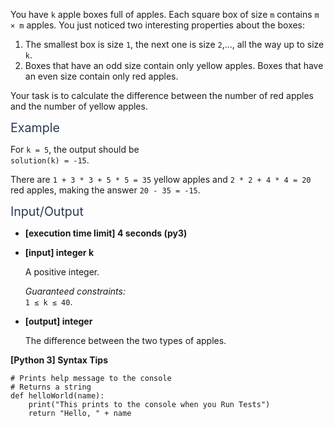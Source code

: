 <p>You have <code>k</code> apple boxes full of apples. Each square box of size <code>m</code> contains <code>m × m</code> apples. You just noticed two interesting properties about the boxes:</p>
<ol>
<li>The smallest box is size <code>1</code>, the next one is size <code>2</code>,..., all the way up to size <code>k</code>.</li>
<li>Boxes that have an odd size contain only yellow apples. Boxes that have an even size contain only red apples.</li>
</ol>
<p>Your task is to calculate the difference between the number of red apples and the number of yellow apples.</p>
<p><span class="markdown--header" style="color:#2b3b52;font-size:1.4em">Example</span></p>
<p>For <code>k = 5</code>, the output should be<br />
<code>solution(k) = -15</code>.</p>
<p>There are <code>1 + 3 * 3 + 5 * 5 = 35</code> yellow apples and <code>2 * 2 + 4 * 4 = 20</code> red apples, making the answer <code>20 - 35 = -15</code>.</p>
<p><span class="markdown--header" style="color:#2b3b52;font-size:1.4em">Input/Output</span></p>
<ul>
<li>
<p><strong>[execution time limit] 4 seconds (py3)</strong></p>
</li>
<li>
<p><strong>[input] integer k</strong></p>
<p>A positive integer.</p>
<p><em>Guaranteed constraints:</em><br />
<code>1 ≤ k ≤ 40</code>.</p>
</li>
<li>
<p><strong>[output] integer</strong></p>
<p>The difference between the two types of apples.</p>
</li>
</ul>
<p><strong>[Python 3] Syntax Tips</strong></p>
<pre><code class="language-python"><span class="hljs-comment"># Prints help message to the console</span>
<span class="hljs-comment"># Returns a string</span>
<span class="hljs-keyword">def</span> <span class="hljs-title function_">helloWorld</span>(<span class="hljs-params">name</span>):
    <span class="hljs-built_in">print</span>(<span class="hljs-string">"This prints to the console when you Run Tests"</span>)
    <span class="hljs-keyword">return</span> <span class="hljs-string">"Hello, "</span> + name

</code></pre>
